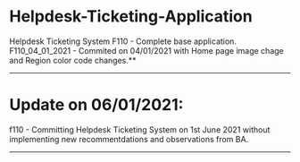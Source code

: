 # Helpdesk-Ticketing-Application
Helpdesk Ticketing System
F110 - Complete base application.
F110_04_01_2021 - Commited on 04/01/2021 with Home page image chage and Region color code changes.**
**********************************************************************************************************************************
Update on 06/01/2021:
=====================
f110 -  Committing Helpdesk Ticketing System on 1st June 2021 without implementing new recommentdations and observations from BA.
**********************************************************************************************************************************
